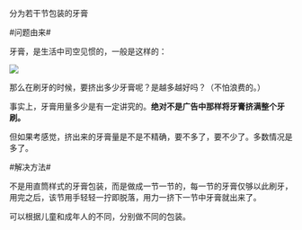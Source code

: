 分为若干节包装的牙膏

#问题由来#

牙膏，是生活中司空见惯的，一般是这样的：

<img src="http://img.taopic.com/uploads/allimg/130303/267850-1303030HQ586.jpg">

那么在刷牙的时候，要挤出多少牙膏呢？是越多越好吗？（不怕浪费的。）

事实上，牙膏用量多少是有一定讲究的。<strong>绝对不是广告中那样将牙膏挤满整个牙刷。</strong>

但如果考感觉，挤出来的牙膏量是不是不精确，要不多了，要不少了。多数情况是多了。

#解决方法#

不是用直筒样式的牙膏包装，而是做成一节一节的，每一节的牙膏仅够以此刷牙，用完之后，该节用手轻轻一拧即脱落，用力一挤下一节中牙膏就出来了。

可以根据儿童和成年人的不同，分别做不同的包装。



